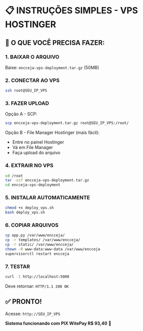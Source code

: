# 📋 INSTRUÇÕES SIMPLES - VPS HOSTINGER

## 🎯 O QUE VOCÊ PRECISA FAZER:

### 1. BAIXAR O ARQUIVO
Baixe: `encceja-vps-deployment.tar.gz` (50MB)

### 2. CONECTAR AO VPS
```bash
ssh root@SEU_IP_VPS
```

### 3. FAZER UPLOAD
Opção A - SCP:
```bash
scp encceja-vps-deployment.tar.gz root@SEU_IP_VPS:/root/
```

Opção B - File Manager Hostinger (mais fácil):
- Entre no painel Hostinger
- Vá em File Manager
- Faça upload do arquivo

### 4. EXTRAIR NO VPS
```bash
cd /root
tar -xzf encceja-vps-deployment.tar.gz
cd encceja-vps-deployment
```

### 5. INSTALAR AUTOMATICAMENTE
```bash
chmod +x deploy_vps.sh
bash deploy_vps.sh
```

### 6. COPIAR ARQUIVOS
```bash
cp app.py /var/www/encceja/
cp -r templates/ /var/www/encceja/
cp -r static/ /var/www/encceja/
chown -R www-data:www-data /var/www/encceja
supervisorctl restart encceja
```

### 7. TESTAR
```bash
curl -I http://localhost:5000
```
Deve retornar: `HTTP/1.1 200 OK`

## ✅ PRONTO!
Acesse: `http://SEU_IP_VPS`

**Sistema funcionando com PIX WitePay R$ 93,40** 🎉